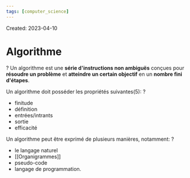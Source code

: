 ```yaml
---
tags: [computer_science] 
---
```

Created: 2023-04-10

# Algorithme
?
Un algorithme est une **série d'instructions non ambiguës** conçues pour **résoudre un problème** et **atteindre un certain objectif** en un **nombre fini d'étapes**.
<!--SR:!2024-01-21,25,130-->

Un algorithme doit posséder les propriétés suivantes(5):
?
- finitude
- définition
- entrées/intrants
- sortie
- efficacité
<!--SR:!2024-05-01,159,168-->

Un algorithme peut être exprimé de plusieurs manières, notamment:
?
- le langage naturel
- [[Organigrammes]]
- pseudo-code
- langage de programmation.
<!--SR:!2024-04-02,83,230-->

